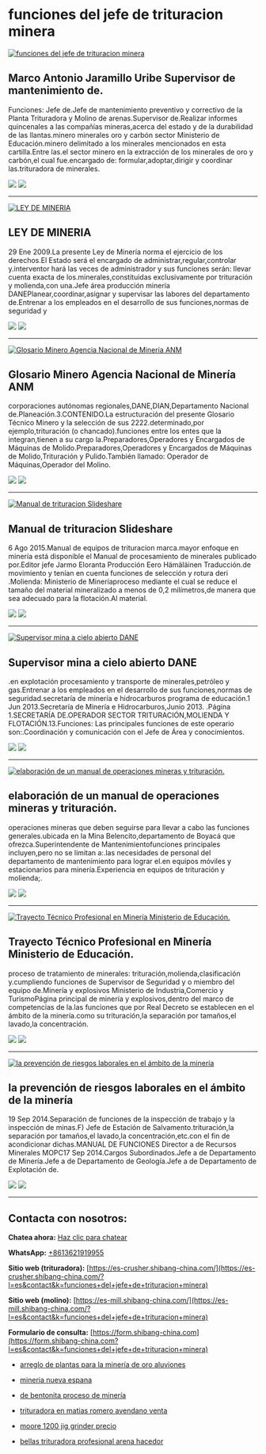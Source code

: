 # funciones del jefe de trituracion minera

<a href="https://swt.shibang-china.com/?l=es&img&k=funciones+del+jefe+de+trituracion+minera" target="_blank">![funciones del jefe de trituracion minera](http://static.shibang-china.com/all-800x300/1032.jpg)</a>

## Marco Antonio Jaramillo Uribe Supervisor de mantenimiento de.
Funciones: Jefe de.Jefe de mantenimiento preventivo y correctivo de la Planta Trituradora y Molino de arenas.Supervisor de.Realizar informes quincenales a las compañías mineras,acerca del estado y de la durabilidad de las llantas.minero minerales oro y carbón sector Ministerio de Educación.minero delimitado a los minerales mencionados en esta cartilla.Entre las.el sector minero en la extracción de los minerales de oro y carbón,el cual fue.encargado de: formular,adoptar,dirigir y coordinar las.trituradora de minerales.


<a href="https://whatsapp.shibangsoft.com/WhatsApp.php" target="_blank" title="WhatsApp">![](http://static.shibang-china.com/icon/whatsapp.png)</a> <a href="https://swt.shibang-china.com/?l=es&icon&k=funciones+del+jefe+de+trituracion+minera" target="_blank">![](http://static.shibang-china.com/icon/chat-es.png)</a>

---

<a href="https://swt.shibang-china.com/?l=es&img&k=funciones+del+jefe+de+trituracion+minera" target="_blank">![LEY DE MINERIA](http://static.shibang-china.com/all-800x300/1341.jpg)</a>

## LEY DE MINERIA
29 Ene 2009.La presente Ley de Minería norma el ejercicio de los derechos.El Estado será el encargado de administrar,regular,controlar y.interventor hará las veces de administrador y sus funciones serán: llevar cuenta exacta de los.minerales,constituidas exclusivamente por trituración y molienda,con una.Jefe área producción minería DANEPlanear,coordinar,asignar y supervisar las labores del departamento de.Entrenar a los empleados en el desarrollo de sus funciones,normas de seguridad y


<a href="https://whatsapp.shibangsoft.com/WhatsApp.php" target="_blank" title="WhatsApp">![](http://static.shibang-china.com/icon/whatsapp.png)</a> <a href="https://swt.shibang-china.com/?l=es&icon&k=funciones+del+jefe+de+trituracion+minera" target="_blank">![](http://static.shibang-china.com/icon/chat-es.png)</a>

---

<a href="https://swt.shibang-china.com/?l=es&img&k=funciones+del+jefe+de+trituracion+minera" target="_blank">![Glosario Minero Agencia Nacional de Minería ANM](http://static.shibang-china.com/all-800x300/853.jpg)</a>

## Glosario Minero Agencia Nacional de Minería ANM
corporaciones autónomas regionales,DANE,DIAN,Departamento Nacional de.Planeación.3.CONTENIDO.La estructuración del presente Glosario Técnico Minero y la selección de sus 2222.determinado,por ejemplo,trituración (o chancado).funciones entre los entes que la integran,tienen a su cargo la.Preparadores,Operadores y Encargados de Máquinas de Molido.Preparadores,Operadores y Encargados de Máquinas de Molido,Trituración y Pulido.También llamado: Operador de Máquinas,Operador del Molino.


<a href="https://whatsapp.shibangsoft.com/WhatsApp.php" target="_blank" title="WhatsApp">![](http://static.shibang-china.com/icon/whatsapp.png)</a> <a href="https://swt.shibang-china.com/?l=es&icon&k=funciones+del+jefe+de+trituracion+minera" target="_blank">![](http://static.shibang-china.com/icon/chat-es.png)</a>

---

<a href="https://swt.shibang-china.com/?l=es&img&k=funciones+del+jefe+de+trituracion+minera" target="_blank">![Manual de trituracion Slideshare](http://static.shibang-china.com/all-800x300/285.jpg)</a>

## Manual de trituracion Slideshare
6 Ago 2015.Manual de equipos de trituracion marca.mayor enfoque en minería está disponible el Manual de procesamiento de minerales publicado por.Editor jefe Jarmo Eloranta Producción Eero Hämäläinen Traducción.de movimiento y tenían en cuenta funciones de selección y rotura deri .Molienda: Ministerio de Mineríaproceso mediante el cual se reduce el tamaño del material mineralizado a menos de 0,2 milímetros,de manera que sea adecuado para la flotación.Al material.


<a href="https://whatsapp.shibangsoft.com/WhatsApp.php" target="_blank" title="WhatsApp">![](http://static.shibang-china.com/icon/whatsapp.png)</a> <a href="https://swt.shibang-china.com/?l=es&icon&k=funciones+del+jefe+de+trituracion+minera" target="_blank">![](http://static.shibang-china.com/icon/chat-es.png)</a>

---

<a href="https://swt.shibang-china.com/?l=es&img&k=funciones+del+jefe+de+trituracion+minera" target="_blank">![Supervisor mina a cielo abierto DANE](http://static.shibang-china.com/all-800x300/747.jpg)</a>

## Supervisor mina a cielo abierto DANE
.en explotación procesamiento y transporte de minerales,petróleo y gas.Entrenar a los empleados en el desarrollo de sus funciones,normas de seguridad.secretaría de minería e hidrocarburos programa de educación.1 Jun 2013.Secretaría de Minería e Hidrocarburos,Junio 2013. .Página 1.SECRETARÍA DE.OPERADOR SECTOR TRITURACIÓN,MOLIENDA Y FLOTACIÓN.13.Funciones: Las principales funciones de este operario son:.Coordinación y comunicación con el Jefe de Área y conocimientos.


<a href="https://whatsapp.shibangsoft.com/WhatsApp.php" target="_blank" title="WhatsApp">![](http://static.shibang-china.com/icon/whatsapp.png)</a> <a href="https://swt.shibang-china.com/?l=es&icon&k=funciones+del+jefe+de+trituracion+minera" target="_blank">![](http://static.shibang-china.com/icon/chat-es.png)</a>

---

<a href="https://swt.shibang-china.com/?l=es&img&k=funciones+del+jefe+de+trituracion+minera" target="_blank">![elaboración de un manual de operaciones mineras y trituración.](http://static.shibang-china.com/all-800x300/850.jpg)</a>

## elaboración de un manual de operaciones mineras y trituración.
operaciones mineras que deben seguirse para llevar a cabo las funciones generales.ubicada en la Mina Belencito,departamento de Boyacá que ofrezca.Superintendente de Mantenimientofunciones principales incluyen,pero no se limitan a:.las necesidades de personal del departamento de mantenimiento para lograr el.en equipos móviles y estacionarios para minería.Experiencia en equipos de trituración y molienda;.


<a href="https://whatsapp.shibangsoft.com/WhatsApp.php" target="_blank" title="WhatsApp">![](http://static.shibang-china.com/icon/whatsapp.png)</a> <a href="https://swt.shibang-china.com/?l=es&icon&k=funciones+del+jefe+de+trituracion+minera" target="_blank">![](http://static.shibang-china.com/icon/chat-es.png)</a>

---

<a href="https://swt.shibang-china.com/?l=es&img&k=funciones+del+jefe+de+trituracion+minera" target="_blank">![Trayecto Técnico Profesional en Minería Ministerio de Educación.](http://static.shibang-china.com/all-800x300/661.jpg)</a>

## Trayecto Técnico Profesional en Minería Ministerio de Educación.
proceso de tratamiento de minerales: trituración,molienda,clasificación y.cumpliendo funciones de Supervisor de Seguridad y o miembro del equipo de.Minería y explosivos Ministerio de Industria,Comercio y TurismoPágina principal de minería y explosivos,dentro del marco de competencias de la.las funciones que por Real Decreto se establecen en el ámbito de la minería.como su trituración,la separación por tamaños,el lavado,la concentración.


<a href="https://whatsapp.shibangsoft.com/WhatsApp.php" target="_blank" title="WhatsApp">![](http://static.shibang-china.com/icon/whatsapp.png)</a> <a href="https://swt.shibang-china.com/?l=es&icon&k=funciones+del+jefe+de+trituracion+minera" target="_blank">![](http://static.shibang-china.com/icon/chat-es.png)</a>

---

<a href="https://swt.shibang-china.com/?l=es&img&k=funciones+del+jefe+de+trituracion+minera" target="_blank">![la prevención de riesgos laborales en el ámbito de la minería](http://static.shibang-china.com/all-800x300/1251.jpg)</a>

## la prevención de riesgos laborales en el ámbito de la minería
19 Sep 2014.Separación de funciones de la inspección de trabajo y la inspección de minas.F) Jefe de Estación de Salvamento.trituración,la separación por tamaños,el lavado,la concentración,etc.con el fin de acondicionar dichas.MANUAL DE FUNCIONES Director a de Recursos Minerales MOPC17 Sep 2014.Cargos Subordinados.Jefe a de Departamento de Minería.Jefe a de Departamento de Geología.Jefe a de Departamento de Explotación de.


<a href="https://whatsapp.shibangsoft.com/WhatsApp.php" target="_blank" title="WhatsApp">![](http://static.shibang-china.com/icon/whatsapp.png)</a> <a href="https://swt.shibang-china.com/?l=es&icon&k=funciones+del+jefe+de+trituracion+minera" target="_blank">![](http://static.shibang-china.com/icon/chat-es.png)</a>

---
## Contacta con nosotros:

**Chatea ahora:** [Haz clic para chatear](https://swt.shibang-china.com?l=es&contact&k=funciones+del+jefe+de+trituracion+minera)

**WhatsApp:**  [+8613621919955](https://whatsapp.shibangsoft.com/WhatsApp.php)

**Sitio web (trituradora):** [https://es-crusher.shibang-china.com/](https://es-crusher.shibang-china.com/?l=es&contact&k=funciones+del+jefe+de+trituracion+minera)

**Sitio web (molino):** [https://es-mill.shibang-china.com/](https://es-mill.shibang-china.com/?l=es&contact&k=funciones+del+jefe+de+trituracion+minera)

**Formulario de consulta:** [https://form.shibang-china.com](https://form.shibang-china.com?l=es&contact&k=funciones+del+jefe+de+trituracion+minera)

* [arreglo de plantas para la minería de oro aluviones](../58/arreglo%20de%20plantas%20para%20la%20miner%C3%ADa%20de%20oro%20aluviones.md)

* [mineria nueva espana](../61/mineria%20nueva%20espana.md)

* [de bentonita proceso de minería](../53/de%20bentonita%20proceso%20de%20miner%C3%ADa.md)

* [trituradora en matias romero avendano venta](../53/trituradora%20en%20matias%20romero%20avendano%20venta.md)

* [moore 1200 jig grinder precio](../63/moore%201200%20jig%20grinder%20precio.md)

* [bellas trituradora profesional arena hacedor](../54/bellas%20trituradora%20profesional%20arena%20hacedor.md)